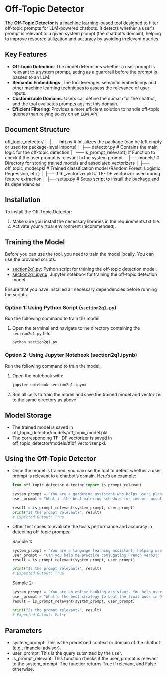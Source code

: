 # Off-Topic Detector

The **Off-Topic Detector** is a machine learning-based tool designed to filter off-topic prompts for LLM-powered chatbots. It detects whether a user's prompt is relevant to a given system prompt (the chatbot's domain), helping to improve resource utilization and accuracy by avoiding irrelevant queries.

## Key Features

- **Off-topic Detection**: The model determines whether a user prompt is relevant to a system prompt, acting as a guardrail before the prompt is passed to an LLM.
- **Semantic Embeddings**: The tool leverages semantic embeddings and other machine learning techniques to assess the relevance of user inputs.
- **Customizable Domains**: Users can define the domain for the chatbot, and the tool evaluates prompts against this domain.
- **Efficient Filtering**: Provides a more efficient solution to handle off-topic queries than relying solely on an LLM API.

## Document Structure

off_topic_detector/
│
├── __init__.py                     # Initializes the package (can be left empty or used for package-level imports)
│
├── detector.py                     # Contains the main logic for the off-topic detection
│   └── is_prompt_relevant()        # Function to check if the user prompt is relevant to the system prompt
│
├── models/                         # Directory for storing trained models and associated vectorizers
│   ├── off_topic_model.pkl         # Trained classification model (Random Forest, Logistic Regression, etc.)
│   ├── tfidf_vectorizer.pkl        # TF-IDF vectorizer used during feature extraction
│
├── setup.py                        # Setup script to install the package and its dependencies

## Installation

To install the Off-Topic Detector:

1. Make sure you install the necessary libraries in the requirements.txt file.
2. Activate your virtual environment (recommended).

## Training the Model

Before you can use the tool, you need to train the model locally. You can use the provided scripts:

- [section2q1.py](../section2q1.py): Python script for training the off-topic detection model.
- [section2q1.ipynb](../section2q1.ipynb): Jupyter notebook for training the off-topic detection model.

Ensure that you have installed all necessary dependencies before running the scripts.

### Option 1: Using Python Script (`section2q1.py`)

Run the following command to train the model:

1.	Open the terminal and navigate to the directory containing the `section2q1.py` file:

    ```bash
    python section2q1.py
    ```

### Option 2: Using Jupyter Notebook (section2q1.ipynb)

Run the following command to train the model:

1.	Open the notebook with:

    ```bash
    jupyter notebook section2q1.ipynb
    ```

2.	Run all cells to train the model and save the trained model and vectorizer to the same directory as above.

## Model Storage

- The trained model is saved in off_topic_detector/models/off_topic_model.pkl.
- The corresponding TF-IDF vectorizer is saved in off_topic_detector/models/tfidf_vectorizer.pkl.

## Using the Off-Topic Detector

- Once the model is trained, you can use the tool to detect whether a user prompt is relevant to a chatbot’s domain. Here’s an example:
    
    ```python
    from off_topic_detector.detector import is_prompt_relevant

    system_prompt = "You are a gardening assistant who helps users plan and maintain their home gardens. You provide advice on plant selection, watering schedules, and soil maintenance for different types of plants."
    user_prompt = "What is the best watering schedule for indoor succulents?"

    result = is_prompt_relevant(system_prompt, user_prompt)
    print("Is the prompt relevant?", result)
    # Expected Output: True
    ```

- Other test cases to evaluate the tool's performance and accuracy in detecting off-topic prompts:

    Sample 1:
    ```python
    system_prompt = "You are a language learning assistant, helping users practice and improve their language skills through vocabulary, grammar exercises, and conversation practice."
    user_prompt = "Can you help me practice conjugating French verbs?"
    result = is_prompt_relevant(system_prompt, user_prompt)

    print("Is the prompt relevant?", result)
    # Expected Output: True
    ```

    Sample 2:
    ```python
    system_prompt = "You are an online banking assistant. You help users manage their bank accounts, transfer funds, and provide advice on financial products and services."
    user_prompt = "What’s the best strategy to beat the final boss in Dark Souls?"
    result = is_prompt_relevant(system_prompt, user_prompt)

    print("Is the prompt relevant?", result)
    # Expected Output: False
    ```

## Parameters
- system_prompt: This is the predefined context or domain of the chatbot (e.g., financial advisor).
- user_prompt: This is the query submitted by the user.
- is_prompt_relevant: This function checks if the user_prompt is relevant to the system_prompt. The function returns True if relevant, and False otherwise.


